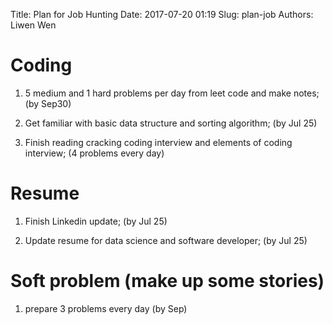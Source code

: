 Title: Plan for Job Hunting
Date: 2017-07-20 01:19
Slug: plan-job
Authors: Liwen Wen

# Coding

1. 5 medium and 1 hard problems per day from leet code and make notes; (by Sep30)

2. Get familiar with basic data structure and sorting algorithm; (by Jul 25)

3. Finish reading cracking coding interview and elements of coding interview; (4 problems every day) 

# Resume

1. Finish Linkedin update; (by Jul 25)

2. Update resume for data science and software developer; (by Jul 25)

# Soft problem (make up some stories)

1. prepare 3 problems every day (by Sep)

